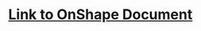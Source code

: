 # [Link to OnShape Document](https://cad.onshape.com/documents/561065ee11688eb6314d06ba/w/829a4e28d8331633d6eed549/e/dabec9b53802dcae05636834)
